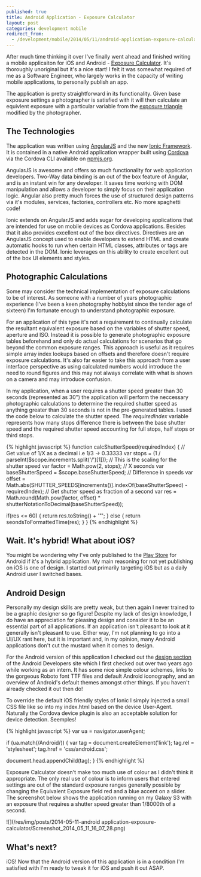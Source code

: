```yaml
---
published: true
title: Android Application - Exposure Calculator
layout: post
categories: development mobile
redirect_from:
  - /development/mobile/2014/05/11/android-application-exposure-calculator.html
---
```


After much time thinking it over I've finally went ahead and finished writing a mobile applicaiton for iOS and Android - [Exposure Calculator](https://play.google.com/store/apps/details?id=com.evanshortiss.exposurecalculator). It's thoroughly unoriginal but it's a nice start! I felt it was somewhat required of me as a Software Engineer, who largely works in the capacity of writing mobile applications, to personally publish an app.

The application is pretty straightforward in its functionality. Given base exposure settings a photographer is satisfied with it will then calculate an equivlent exposure with a particular variable from the [exposure triangle](https://www.google.ie/#q=exposure+triangle) modified by the photographer.


## The Technologies
The application was written using [AngularJS](https://angularjs.org/) and the new [Ionic Framework](http://ionicframework.com/). It is contained in a native Android application wrapper built using [Cordova](https://cordova.apache.org/) via the Cordova CLI available on [npmjs.org](https://www.npmjs.org/package/cordova).

AngularJS is awesome and offers so much functionality for web application developers. Two-Way data binding is an out of the box feature of Angular, and is an instant win for any developer. It saves time working with DOM manipulation and allows a developer to simply focus on their application logic. Angular also pretty much forces the use of structured design patterns via it's modules, services, factories, controllers etc. No more spaghetti code!

Ionic extends on AngularJS and adds sugar for developing applications that are intended for use on mobile devices as Cordova applications. Besides that it also provides excellent out of the box directives. Directives are an AngularJS concept used to enable developers to extend HTML and create automatic hooks to run when certain HTML classes, attributes or tags are detected in the DOM. Ionic leverages on this ability to create excellent out of the box UI elements and styles.

## Photographic Calculations
Some may consider the technical implementation of exposure calculations to be of interest. As someone with a number of years photographic experience (I've been a keen photography hobbyist since the tender age of sixteen) I'm fortunate enough to understand photographic exposure.

For an application of this type it's not a requirement to continually calculate the resultant equivalent exposure based on the variables of shutter speed, aperture and ISO. Instead it is possible to generate photographic exposure tables beforehand and only do actual calculations for scenarios that go beyond the common exposure ranges. This approach is useful as it requires simple array index lookups based on offsets and therefore doesn't require exposure calculations. It's also far easier to take this approach from a user interface perspective as using calculated numbers would introduce the need to round figures and this may not always correlate with what is shown on a camera and may introduce confusion.

In my application, when a user requires a shutter speed greater than 30 seconds (represented as 30") the application will perform the neccessary photographic calculations to determine the required shutter speed as anything greater than 30 seconds is not in the pre-generated tables. I used the code below to calculate the shutter speed. The *requiredIndex* variable represents how many stops difference there is between the base shutter speed and the required shutter speed accounting for full stops, half stops or third stops.

{% highlight javascript %}
function calcShutterSpeed(requiredIndex) {
  // Get value of 1/X as a decimal i.e 1/3 -> 0.33333
  var stops = (1 / parseInt($scope.increments.split('/')[1]));
  // This is the scaling for the shutter speed
  var factor = Math.pow(2, stops);
  // X seconds
  var baseShutterSpeed = $scope.baseShutterSpeed;
  // Difference in speeds
  var offset = Math.abs(SHUTTER_SPEEDS[increments()].indexOf(baseShutterSpeed) - requiredIndex);
  // Get shutter speed as fraction of a second
  var res = Math.round(Math.pow(factor, offset) * shutterNotationToDecimal(baseShutterSpeed));

  if(res <= 60) {
    return res.toString() + '"';
  } else {
    return seondsToFormattedTime(res);
  }
}
{% endhighlight %}


## Wait. It's hybrid! What about iOS?
You might be wondering why I've only published to the [Play Store](https://play.google.com/store) for Android if it's a hybrid application. My main reasoning for not yet publishing on iOS is one of design. I started out primarily targeting iOS but as a daily Android user I switched bases.

## Android Design
Personally my design skills are pretty weak, but then again I never trained to be a graphic designer so go figure! Despite my lack of design knowledge, I do have an appreciation for pleasing design and consider it to be an essential part of all applications. If an application isn't pleasant to look at it generally isn't pleasant to use. Either way, I'm not planning to go into a UI/UX rant here, but it is important and, in my opinion, many Android applications don't cut the mustard when it comes to design.

For the Android version of this application I checked out the [design section](https://developer.android.com/design/index.html) of the Android Developers site which I first checked out over two years ago while working as an intern. It has some nice simple colour schemes, links to the gorgeous Roboto font TTF files and default Android iconography, and an overview of Android's default themes amongst other things. If you haven't already checked it out then do!

To override the default iOS friendly styles of Ionic I simply injected a small CSS file like so into my index.html based on the device User-Agent. Naturally the Cordova device plugin is also an acceptable solution for device detection. Seemples!

{% highlight javascript %}
var ua = navigator.userAgent;

if (ua.match(/Android/)) {
  var tag = document.createElement('link');
  tag.rel = 'stylesheet';
  tag.href = 'css/android.css';

  document.head.appendChild(tag);
}
{% endhighlight %}

Exposure Calculator doesn't make too much use of colour as I didn't think it appropriate. The only real use of colour is to inform users that entered settings are out of the standard exposure ranges generally possible by changing the Equivalent Exposure field red and a blue accent on a slider. The screenshot below shows the application running on my Galaxy S3 with an exposure that requires a shutter speed greater than 1/8000th of a second.

![](/res/img/posts/2014-05-11-android application-exposure-calculator/Screenshot_2014_05_11_16_07_28.png)

## What's next?
iOS! Now that the Android version of this application is in a condition I'm satisfied with I'm ready to tweak it for iOS and push it out ASAP.
